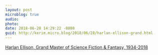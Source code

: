 ```yaml
---
layout: post
microblog: true
audio: 
photo: 
date: 2018-06-28 14:29:22 -0800
guid: http://kerim.micro.blog/2018/06/28/harlan-ellison-grand.html
---
```

[Harlan Ellison, Grand Master of Science Fiction & Fantasy, 1934-2018](https://www.tor.com/2018/06/28/harlan-ellison-1934-2018-obituary/) 
